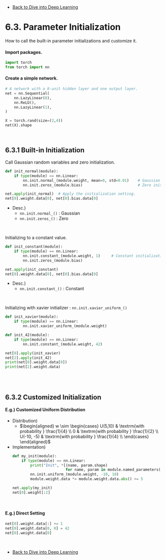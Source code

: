 * [Back to Dive into Deep Learning](../../main.md)

# 6.3. Parameter Initialization
How to call the built-in parameter initializations and customize it.

#### Import packages.
```python
import torch
from torch import nn
```

#### Create a simple network.
```python
# A network with a 8-unit hidden layer and one output layer.
net = nn.Sequential(
    nn.LazyLinear(8),
    nn.ReLU(),
    nn.LazyLinear(1),
)

X = torch.rand(size=(2,4))
net(X).shape
```

<br>

## 6.3.1 Built-in Initialization
Call Gaussian random variables and zero initialization.
```python
def init_normal(module):
    if type(module) == nn.Linear:
        nn.init.normal_(module.weight, mean=0, std=0.01)    # Gaussian initialization
        nn.init.zeros_(module.bias)                         # Zero initialization.

net.apply(init_normal)  # Apply the initialization setting.
net[0].weight.data[0], net[0].bias.data[0]
```
- Desc.)
  - ```nn.init.normal_()``` : Gaussian
  - ```nn.init.zeros_()``` : Zero

<br>

Initializing to a constant value.
```python
def init_constant(module):
    if type(module) == nn.Linear:
        nn.init.constant_(module.weight, 1)     # Constant initialization
        nn.init.zeros_(module.bias)

net.apply(init_constant)
net[0].weight.data[0], net[0].bias.data[0]
```
- Desc.)
  - ```nn.init.constant_()``` : Constant

<br>

Initializing with xavier initializer : ```nn.init.xavier_uniform_()```
```python
def init_xavier(module):
    if type(module) == nn.Linear:
        nn.init.xavier_uniform_(module.weight)

def init_42(module):
    if type(module) == nn.Linear:
        nn.init.constant_(module.weight, 42)

net[0].apply(init_xavier)
net[2].apply(init_42)
print(net[0].weight.data[0])
print(net[2].weight.data)
```

<br><br>

## 6.3.2 Customized Initialization
#### E.g.) Customized Uniform Distribution
- Distribution)
  - $`\begin{aligned}
    w \sim
    \begin{cases}
        U(5,10) & \textrm{with probability } \frac{1}{4} \\
        0 & \textrm{with probability } \frac{1}{2} \\
        U(-10, -5) & \textrm{with probability } \frac{1}{4} \\
    \end{cases}
  \end{aligned}`$
- Implementation)
    ```python
    def my_init(module):
        if type(module) == nn.Linear:
            print("Init", *[(name, param.shape)
                            for name, param in module.named_parameters()][0])
            nn.init.uniform_(module.weight, -10, 10)
            module.weight.data *= module.weight.data.abs() >= 5

    net.apply(my_init)
    net[0].weight[:2]
    ```

<br>

#### E.g.) Direct Setting
```python
net[0].weight.data[:] += 1
net[0].weight.data[0, 0] = 42
net[0].weight.data[0]
```


<br>

* [Back to Dive into Deep Learning](../../main.md)